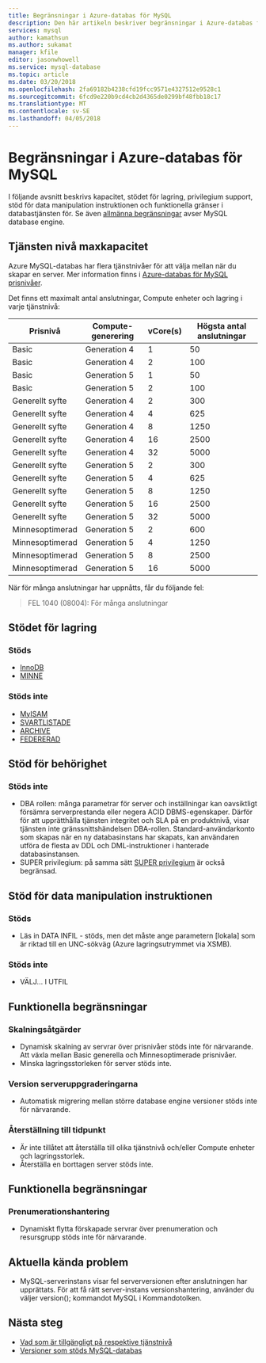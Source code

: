 ```yaml
---
title: Begränsningar i Azure-databas för MySQL
description: Den här artikeln beskriver begränsningar i Azure-databas för MySQL, till exempel antal anslutning och lagringsalternativ för motorn.
services: mysql
author: kamathsun
ms.author: sukamat
manager: kfile
editor: jasonwhowell
ms.service: mysql-database
ms.topic: article
ms.date: 03/20/2018
ms.openlocfilehash: 2fa69182b4238cfd19fcc9571e4327512e9528c1
ms.sourcegitcommit: 6fcd9e220b9cd4cb2d4365de0299bf48fbb18c17
ms.translationtype: MT
ms.contentlocale: sv-SE
ms.lasthandoff: 04/05/2018
---
```

# <a name="limitations-in-azure-database-for-mysql"></a>Begränsningar i Azure-databas för MySQL
I följande avsnitt beskrivs kapacitet, stödet för lagring, privilegium support, stöd för data manipulation instruktionen och funktionella gränser i databastjänsten för. Se även [allmänna begränsningar](https://dev.mysql.com/doc/mysql-reslimits-excerpt/5.6/en/limits.html) avser MySQL database engine.

## <a name="service-tier-maximums"></a>Tjänsten nivå maxkapacitet
Azure MySQL-databas har flera tjänstnivåer för att välja mellan när du skapar en server. Mer information finns i [Azure-databas för MySQL prisnivåer](concepts-pricing-tiers.md).  

Det finns ett maximalt antal anslutningar, Compute enheter och lagring i varje tjänstnivå: 

|**Prisnivå**| **Compute-generering**|**vCore(s)**| **Högsta antal anslutningar**|
|---|---|---|---|
|Basic| Generation 4| 1| 50|
|Basic| Generation 4| 2| 100|
|Basic| Generation 5| 1| 50|
|Basic| Generation 5| 2| 100|
|Generellt syfte| Generation 4| 2| 300|
|Generellt syfte| Generation 4| 4| 625|
|Generellt syfte| Generation 4| 8| 1250|
|Generellt syfte| Generation 4| 16| 2500|
|Generellt syfte| Generation 4| 32| 5000|
|Generellt syfte| Generation 5| 2| 300|
|Generellt syfte| Generation 5| 4| 625|
|Generellt syfte| Generation 5| 8| 1250|
|Generellt syfte| Generation 5| 16| 2500|
|Generellt syfte| Generation 5| 32| 5000|
|Minnesoptimerad| Generation 5| 2| 600|
|Minnesoptimerad| Generation 5| 4| 1250|
|Minnesoptimerad| Generation 5| 8| 2500|
|Minnesoptimerad| Generation 5| 16| 5000|

När för många anslutningar har uppnåtts, får du följande fel:
> FEL 1040 (08004): För många anslutningar

## <a name="storage-engine-support"></a>Stödet för lagring

### <a name="supported"></a>Stöds
- [InnoDB](https://dev.mysql.com/doc/refman/5.7/en/innodb-introduction.html)
- [MINNE](https://dev.mysql.com/doc/refman/5.7/en/memory-storage-engine.html)

### <a name="unsupported"></a>Stöds inte
- [MyISAM](https://dev.mysql.com/doc/refman/5.7/en/myisam-storage-engine.html)
- [SVARTLISTADE](https://dev.mysql.com/doc/refman/5.7/en/blackhole-storage-engine.html)
- [ARCHIVE](https://dev.mysql.com/doc/refman/5.7/en/archive-storage-engine.html)
- [FEDERERAD](https://dev.mysql.com/doc/refman/5.7/en/federated-storage-engine.html)

## <a name="privilege-support"></a>Stöd för behörighet

### <a name="unsupported"></a>Stöds inte
- DBA rollen: många parametrar för server och inställningar kan oavsiktligt försämra serverprestanda eller negera ACID DBMS-egenskaper. Därför för att upprätthålla tjänsten integritet och SLA på en produktnivå, visar tjänsten inte gränssnittshändelsen DBA-rollen. Standard-användarkonto som skapas när en ny databasinstans har skapats, kan användaren utföra de flesta av DDL och DML-instruktioner i hanterade databasinstansen. 
- SUPER privilegium: på samma sätt [SUPER privilegium](https://dev.mysql.com/doc/refman/5.7/en/privileges-provided.html#priv_super) är också begränsad.

## <a name="data-manipulation-statement-support"></a>Stöd för data manipulation instruktionen

### <a name="supported"></a>Stöds
- Läs in DATA INFIL - stöds, men det måste ange parametern [lokala] som är riktad till en UNC-sökväg (Azure lagringsutrymmet via XSMB).

### <a name="unsupported"></a>Stöds inte
- VÄLJ... I UTFIL

## <a name="functional-limitations"></a>Funktionella begränsningar

### <a name="scale-operations"></a>Skalningsåtgärder
- Dynamisk skalning av servrar över prisnivåer stöds inte för närvarande. Att växla mellan Basic generella och Minnesoptimerade prisnivåer.
- Minska lagringsstorleken för server stöds inte.

### <a name="server-version-upgrades"></a>Version serveruppgraderingarna
- Automatisk migrering mellan större database engine versioner stöds inte för närvarande.

### <a name="point-in-time-restore"></a>Återställning till tidpunkt
- Är inte tillåtet att återställa till olika tjänstnivå och/eller Compute enheter och lagringsstorlek.
- Återställa en borttagen server stöds inte.

## <a name="functional-limitations"></a>Funktionella begränsningar

### <a name="subscription-management"></a>Prenumerationshantering
- Dynamiskt flytta förskapade servrar över prenumeration och resursgrupp stöds inte för närvarande.

## <a name="current-known-issues"></a>Aktuella kända problem
- MySQL-serverinstans visar fel serverversionen efter anslutningen har upprättats. För att få rätt server-instans versionshantering, använder du väljer version(); kommandot MySQL i Kommandotolken.

## <a name="next-steps"></a>Nästa steg
- [Vad som är tillgängligt på respektive tjänstnivå](concepts-pricing-tiers.md)
- [Versioner som stöds MySQL-databas](concepts-supported-versions.md)
